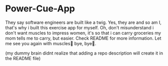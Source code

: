 # Power-Cue-App
They say software engineers are built like a twig. Yes, they are and so am I, that's why i built this exercise app for myself. Oh, don't misunderstand i don't want muscles to impress women, it's so that i can carry groceries my mom tells me to carry, but easier. Check README for more information. Let me see you again with muscles💪 bye, bye👋.

(my dummy brain didnt realize that adding a repo description will create it in the README file)

